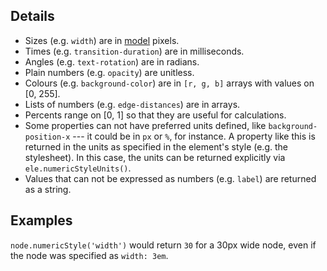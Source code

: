 ## Details

- Sizes (e.g. `width`) are in [model](#notation/position) pixels.
- Times (e.g. `transition-duration`) are in milliseconds.
- Angles (e.g. `text-rotation`) are in radians.
- Plain numbers (e.g. `opacity`) are unitless.
- Colours (e.g. `background-color`) are in `[r, g, b]` arrays with values on [0, 255].
- Lists of numbers (e.g. `edge-distances`) are in arrays.
- Percents range on [0, 1] so that they are useful for calculations.
- Some properties can not have preferred units defined, like `background-position-x` --- it could be in `px` or `%`, for instance.  A property like this is returned in the units as specified in the element's style (e.g. the stylesheet).  In this case, the units can be returned explicitly via `ele.numericStyleUnits()`.
- Values that can not be expressed as numbers (e.g. `label`) are returned as a string.

## Examples

`node.numericStyle('width')` would return `30` for a 30px wide node, even if the node was specified as `width: 3em`.

